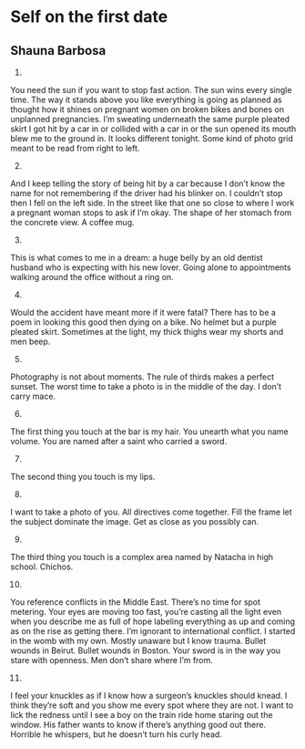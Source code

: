 # Self on the first date
## Shauna Barbosa

1.

You need the sun if you want to stop
fast action. The sun wins every single time.
The way it stands above you like everything
is going as planned as thought how it shines
on pregnant women on broken bikes
and bones on unplanned pregnancies. I’m
sweating underneath the same purple pleated skirt
I got hit by a car in or collided with a car in
or the sun opened its mouth blew me
to the ground in. It looks different tonight.
Some kind of photo grid meant to be read
from right to left.

2.

And I keep telling the story of being hit by a car
because I don’t know the name for not remembering
if the driver had his blinker on. I couldn’t stop
then I fell on the left side. In the street
like that one so close to where I work
a pregnant woman stops to ask if I’m okay.
The shape of her stomach from the concrete
view. A coffee mug.

3.

This is what comes to me in a dream: a huge belly
by an old dentist husband who is expecting
with his new lover. Going alone to appointments
walking around the office without a ring on.

4.

Would the accident have meant more if it were fatal?
There has to be a poem in looking this good
then dying on a bike. No helmet but a purple
pleated skirt. Sometimes at the light, my thick
thighs wear my shorts and men beep.

5.

Photography is not about moments.
The rule of thirds makes a perfect sunset.
The worst time to take a photo is in the
middle of the day. I don’t carry mace.


6.

The first thing you touch at the bar is my hair.
You unearth what you name volume. You
are named after a saint who carried a sword.

7.

The second thing you touch is my lips.

8.

I want to take a photo of you. All directives come
together. Fill the frame let the subject dominate
the image. Get as close as you possibly can.

9.

The third thing you touch is a complex area
named by Natacha in high school. Chichos.

10.

You reference conflicts in the Middle East.
There’s no time for spot metering. Your eyes
are moving too fast, you’re casting all the light
even when you describe me as full of hope labeling
everything as up and coming as on the rise
as getting there. I’m ignorant to international
conflict. I started in the womb with my own.
Mostly unaware but I know trauma. Bullet wounds
in Beirut. Bullet wounds in Boston. Your sword
is in the way you stare with openness.
Men don’t share where I’m from.

11.

I feel your knuckles as if I know how a surgeon’s
knuckles should knead. I think they’re soft and
you show me every spot where they are not. I want
to lick the redness until I see a boy on the train ride home
staring  out the window. His father wants to know
if there’s anything good out there. Horrible
he whispers, but he doesn’t turn his curly head.
